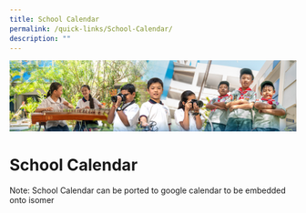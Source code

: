 ```yaml
---
title: School Calendar
permalink: /quick-links/School-Calendar/
description: ""
---
```

![](/images/AboutUs.jpg)

School Calendar
===============

Note: School Calendar can be ported to google calendar to be embedded onto isomer